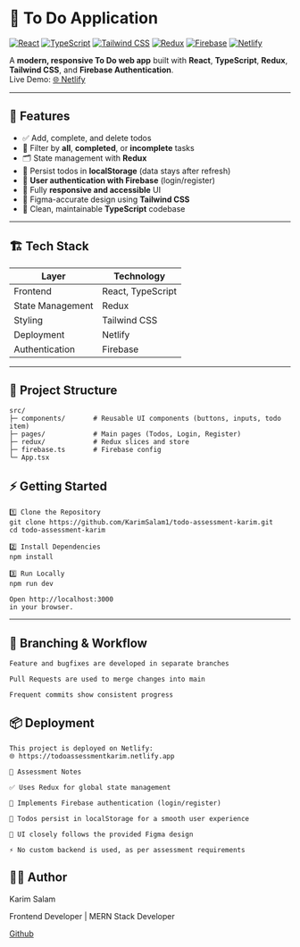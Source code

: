 # 📝 To Do Application

[![React](https://img.shields.io/badge/React-61DAFB?style=for-the-badge&logo=react&logoColor=black)](https://reactjs.org/)
[![TypeScript](https://img.shields.io/badge/TypeScript-3178C6?style=for-the-badge&logo=typescript&logoColor=white)](https://www.typescriptlang.org/)
[![Tailwind CSS](https://img.shields.io/badge/Tailwind%20CSS-06B6D4?style=for-the-badge&logo=tailwind-css&logoColor=white)](https://tailwindcss.com/)
[![Redux](https://img.shields.io/badge/Redux-764ABC?style=for-the-badge&logo=redux&logoColor=white)](https://redux.js.org/)
[![Firebase](https://img.shields.io/badge/Firebase-FFCA28?style=for-the-badge&logo=firebase&logoColor=black)](https://firebase.google.com/)
[![Netlify](https://img.shields.io/badge/Netlify-00C7B7?style=for-the-badge&logo=netlify&logoColor=white)](https://www.netlify.com/)

A **modern, responsive To Do web app** built with **React**, **TypeScript**, **Redux**, **Tailwind CSS**, and **Firebase Authentication**.  
Live Demo: [🌐 Netlify](https://todoassessmentkarim.netlify.app)

---

## 🚀 Features

- ✅ Add, complete, and delete todos
- 🔄 Filter by **all**, **completed**, or **incomplete** tasks
- 🗂️ State management with **Redux**
- 💾 Persist todos in **localStorage** (data stays after refresh)
- 🔑 **User authentication with Firebase** (login/register)
- 📱 Fully **responsive and accessible** UI
- 🎨 Figma-accurate design using **Tailwind CSS**
- 🧹 Clean, maintainable **TypeScript** codebase

---

## 🏗️ Tech Stack

| Layer            | Technology        |
| ---------------- | ----------------- |
| Frontend         | React, TypeScript |
| State Management | Redux             |
| Styling          | Tailwind CSS      |
| Deployment       | Netlify           |
| Authentication   | Firebase          |

---

## 📂 Project Structure

```text
src/
├─ components/       # Reusable UI components (buttons, inputs, todo item)
├─ pages/            # Main pages (Todos, Login, Register)
├─ redux/            # Redux slices and store
├─ firebase.ts       # Firebase config
└─ App.tsx
```

## ⚡ Getting Started

```text
1️⃣ Clone the Repository
git clone https://github.com/KarimSalam1/todo-assessment-karim.git
cd todo-assessment-karim

2️⃣ Install Dependencies
npm install

3️⃣ Run Locally
npm run dev

Open http://localhost:3000
in your browser.
```

---

## 🌿 Branching & Workflow

```text
Feature and bugfixes are developed in separate branches

Pull Requests are used to merge changes into main

Frequent commits show consistent progress
```

## 📦 Deployment

```text
This project is deployed on Netlify:
🌐 https://todoassessmentkarim.netlify.app

📝 Assessment Notes

✅ Uses Redux for global state management

🔑 Implements Firebase authentication (login/register)

💾 Todos persist in localStorage for a smooth user experience

🎨 UI closely follows the provided Figma design

⚡ No custom backend is used, as per assessment requirements
```

## 👨‍💻 Author

Karim Salam

Frontend Developer | MERN Stack Developer

[Github](https://github.com/KarimSalam1/)
